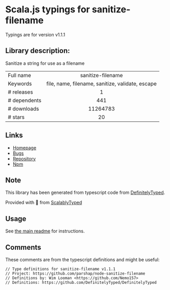 
# Scala.js typings for sanitize-filename

Typings are for version v1.1.1

## Library description:
Sanitize a string for use as a filename

|                    |                 |
| ------------------ | :-------------: |
| Full name          | sanitize-filename |
| Keywords           | file, name, filename, sanitize, validate, escape |
| # releases         | 1 |
| # dependents       | 441 |
| # downloads        | 11264783 |
| # stars            | 20 |

## Links
- [Homepage](https://github.com/parshap/node-sanitize-filename#readme)
- [Bugs](https://github.com/parshap/node-sanitize-filename/issues)
- [Repository](https://github.com/parshap/node-sanitize-filename)
- [Npm](https://www.npmjs.com/package/sanitize-filename)
    


## Note
This library has been generated from typescript code from [DefinitelyTyped](https://definitelytyped.org).

Provided with :purple_heart: from [ScalablyTyped](https://github.com/oyvindberg/ScalablyTyped)

## Usage
See [the main readme](../../readme.md) for instructions.

## Comments

These comments are from the typescript definitions and might be useful:
```
// Type definitions for sanitize-filename v1.1.1
// Project: https://github.com/parshap/node-sanitize-filename
// Definitions by: Wim Looman <https://github.com/Nemo157>
// Definitions: https://github.com/DefinitelyTyped/DefinitelyTyped

```

